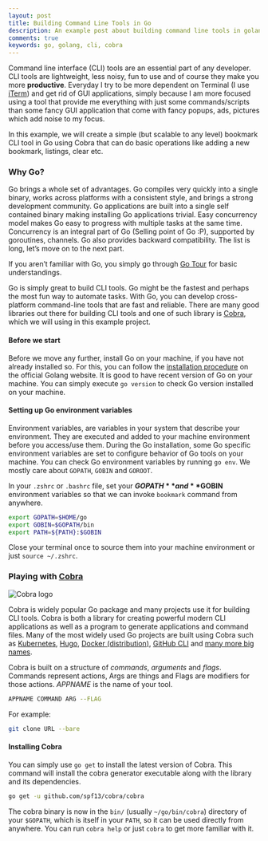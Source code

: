 ```yaml
---
layout: post
title: Building Command Line Tools in Go
description: An example post about building command line tools in golang using cobra
comments: true
keywords: go, golang, cli, cobra
---
```


Command line interface (CLI) tools are an essential part of any developer. CLI tools are lightweight, less noisy, fun to use and of course they make you more **productive**. Everyday I try to be more dependent on Terminal (I use [iTerm](https://www.iterm2.com/)) and get rid of GUI applications, simply because I am more focused using a tool that provide me everything with just some commands/scripts than some fancy GUI application that come with fancy popups, ads, pictures which add noise to my focus.

In this example, we will create a simple (but scalable to any level) bookmark CLI tool in Go using Cobra that can do basic operations like adding a new bookmark, listings, clear etc.

### Why Go?

Go brings a whole set of advantages. Go compiles very quickly into a single binary, works across platforms with a consistent style, and brings a strong development community. Go applications are built into a single self contained binary making installing Go applications trivial. Easy concurrency model makes Go easy to progress with multiple tasks at the same time. Concurrency is an integral part of Go (Selling point of Go :P), supported by goroutines, channels. Go also provides backward compatibility. The list is long, let’s move on to the next part.

If you aren’t familiar with Go, you simply go through [Go Tour](https://tour.golang.org/) for basic understandings.

Go is simply great to build CLI tools. Go might be the fastest and perhaps the most fun way to automate tasks. With Go, you can develop cross-platform command-line tools that are fast and reliable. There are many good libraries out there for building CLI tools and one of such library is [Cobra](https://github.com/spf13/cobra), which we will using in this example project.

#### Before we start
Before we move any further, install Go on your machine, if you have not already installed so. For this, you can follow the [installation procedure](https://golang.org/doc/install) on the official Golang website. It is good to have recent version of Go on your machine. You can simply execute `go version` to check Go version installed on your machine.

#### Setting up Go environment variables

Environment variables, are variables in your system that describe your environment. They are executed and added to your machine environment before you access/use them. During the Go installation, some Go specific environment variables are set to configure behavior of Go tools on your machine. You can check Go environment variables by running `go env`. We mostly care about `GOPATH`, `GOBIN` and `GOROOT`. 

In your `.zshrc` or `.bashrc` file, set your **$GOPATH** and **$GOBIN** environment variables so that we can invoke `bookmark` command from anywhere.

```bash
export GOPATH=$HOME/go
export GOBIN=$GOPATH/bin
export PATH=${PATH}:$GOBIN
```
Close your terminal once to source them into your machine environment or just `source ~/.zshrc`.

### Playing with [Cobra](https://github.com/spf13/cobra)

![Cobra logo](https://cloud.githubusercontent.com/assets/173412/10886352/ad566232-814f-11e5-9cd0-aa101788c117.png)

Cobra is widely popular Go package and many projects use it for building CLI tools. Cobra is both a library for creating powerful modern CLI applications as well as a program to generate applications and command files. Many of the most widely used Go projects are built using Cobra such as [Kubernetes](http://kubernetes.io/), [Hugo](https://gohugo.io), [Docker (distribution)](https://github.com/docker/distribution), [GitHub CLI](https://github.com/cli/cli) and [many more big names](https://github.com/spf13/cobra/blob/master/projects_using_cobra.md).

Cobra is built on a structure of _commands_, _arguments_ and _flags_. Commands represent actions, Args are things and Flags are modifiers for those actions. _APPNAME_ is the name of your tool.

```bash
APPNAME COMMAND ARG --FLAG
```

For example:

```bash
git clone URL --bare
```

#### Installing Cobra

You can simply use `go get` to install the latest version of Cobra. This command will install the cobra generator executable along with the library and its dependencies.

```bash
go get -u github.com/spf13/cobra/cobra
```

The cobra binary is now in the `bin/` (usually `~/go/bin/cobra`) directory of your `$GOPATH`, which is itself in your `PATH`, so it can be used directly from anywhere. You can run `cobra help` or just `cobra` to get more familiar with it.